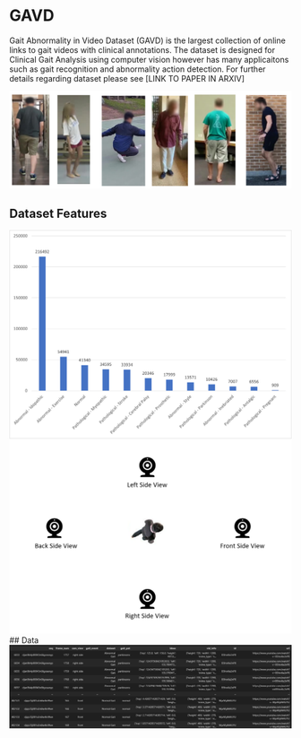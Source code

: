 # GAVD
Gait Abnormality in Video Dataset (GAVD) is the largest collection of online links to gait videos with clinical annotations. The dataset is designed for Clinical Gait Analysis using computer vision however has many applicaitons such as gait recognition and abnormality action detection. For further details regarding dataset please see [LINK TO PAPER IN ARXIV]

<img src="figures/GAVD_examples.png" alt="GAVD example frames" width="600"/>

## Dataset Features

<img src="figures/Example Gait Category Numbers2.png" alt="Gait Subclasses" width="600"/>

<img src="figures/person-centric.png" alt="Camera View Annotations" width="600"/>
## Data
<img src="figures/GAVD_data_sample.png" alt="Example GAVD Annotation Data Structure" width="900"/>
